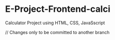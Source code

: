# E-Project-Frontend-calci
Calculator Project using HTML, CSS, JavaSscript


// Changes only to be committed to another branch
